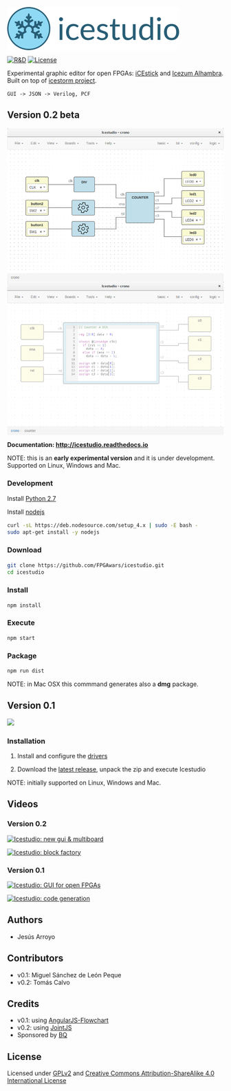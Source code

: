 <img src="./doc/images/icestudio-logo-label.png" align="center">

[![R&D](https://img.shields.io/badge/-R%26D-brightgreen.svg)](https://github.com/Jesus89/icestudio)
[![License](http://img.shields.io/:license-gpl-blue.svg)](http://opensource.org/licenses/GPL-2.0)


Experimental graphic editor for open FPGAs: [iCEstick](http://www.pighixxx.com/test/portfolio-items/icestick/) and [Icezum Alhambra](https://github.com/FPGAwars/icezum). Built on top of [icestorm project](http://www.clifford.at/icestorm/).

    GUI -> JSON -> Verilog, PCF

## Version 0.2 beta

<img src="./doc/images/icestudio-0.2-crono.png" width="700" align="center">

<img src="./doc/images/icestudio-0.2-counter-inspection.png" width="700" align="center">

**Documentation: http://icestudio.readthedocs.io**

NOTE: this is an **early experimental version** and it is under development. Supported on Linux, Windows and Mac.

### Development

Install [Python 2.7](https://www.python.org/downloads/release/python-2711/)

Install [nodejs](https://github.com/nodejs/node)
```bash
curl -sL https://deb.nodesource.com/setup_4.x | sudo -E bash -
sudo apt-get install -y nodejs
```

### Download

```bash
git clone https://github.com/FPGAwars/icestudio.git
cd icestudio
```

### Install

```bash
npm install
```

### Execute

```bash
npm start
```

### Package

```bash
npm run dist
```

NOTE: in Mac OSX this commmand generates also a **dmg** package.

## Version 0.1

![][icestudio-0.1-demo]

### Installation

1. Install and configure the [drivers](https://github.com/FPGAwars/icestudio/wiki/Installing-the-drivers)

2. Download the [latest release](https://github.com/FPGAwars/icestudio/releases), unpack the zip and execute Icestudio

NOTE: initially supported on Linux, Windows and Mac.

## Videos

### Version 0.2

[![Icestudio: new gui & multiboard](http://img.youtube.com/vi/OWnVCjo7N9Y/0.jpg)](https://www.youtube.com/watch?v=OWnVCjo7N9Y "Icestudio: new gui & multiboard")

[![Icestudio: block factory](http://img.youtube.com/vi/mAIKb47z2Do/0.jpg)](http://www.youtube.com/watch?v=mAIKb47z2Do "Icestudio: block factory")


### Version 0.1

[![Icestudio: GUI for open FPGAs](http://img.youtube.com/vi/Okl4Rr_i6Qk/0.jpg)](http://www.youtube.com/watch?v=Okl4Rr_i6Qk "Icestudio: GUI for open FPGAs")

[![Icestudio: code generation](http://img.youtube.com/vi/pG1DsF9MIj0/0.jpg)](http://www.youtube.com/watch?v=pG1DsF9MIj0 "Icestudio: code generation")

## Authors

* Jesús Arroyo

## Contributors

* v0.1: Miguel Sánchez de León Peque
* v0.2: Tomás Calvo

## Credits

* v0.1: using [AngularJS-Flowchart](https://github.com/codecapers/AngularJS-FlowChart)
* v0.2: using [JointJS](https://github.com/clientIO/joint)
* Sponsored by [BQ](https://www.bq.com)

## License

Licensed under [GPLv2](http://opensource.org/licenses/GPL-2.0) and [Creative Commons Attribution-ShareAlike 4.0 International License](http://creativecommons.org/licenses/by-sa/4.0/)

[icestudio-0.1-demo]: doc/images/icestudio-demo.gif
